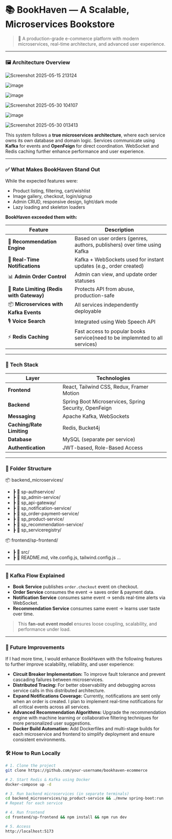 # 📚 BookHaven — A Scalable, Microservices Bookstore

> 🎯 A production-grade e-commerce platform with modern microservices, real-time architecture, and advanced user experience.

---
### 🖼️ Architecture Overview

![Screenshot 2025-05-15 213124](https://github.com/user-attachments/assets/ddd7eccc-ebaf-448a-9241-abbdb24fbe1d)

![image](https://github.com/user-attachments/assets/0730eb96-185c-4775-a976-86d2323b3eb4) 


![image](https://github.com/user-attachments/assets/9153d4e5-26c1-48c8-b203-4e959bc328a1)

![Screenshot 2025-05-30 104107](https://github.com/user-attachments/assets/f3a834a1-27c5-47e5-a9dd-63fba801dc50)

![image](https://github.com/user-attachments/assets/7bd8639b-cfcf-4e49-a156-1198d658d30b)

![Screenshot 2025-05-30 013413](https://github.com/user-attachments/assets/cc9f5423-1867-472d-b609-1887fafffe5f)






This system follows a **true microservices architecture**, where each service owns its own database and domain logic. Services communicate using **Kafka** for events and **OpenFeign** for direct coordination. WebSocket and Redis caching further enhance performance and user experience.

---

### ✅ What Makes BookHaven Stand Out

While the expected features were:

- Product listing, filtering, cart/wishlist
- Image gallery, checkout, login/signup
- Admin CRUD, responsive design, light/dark mode
- Lazy loading and skeleton loaders

**BookHaven exceeded them with:**

| Feature | Description |
|--------|-------------|
| 🔁 **Recommendation Engine** | Based on user orders (genres, authors, publishers) over time using Kafka |
| 🔔 **Real-Time Notifications** | Kafka + WebSockets used for instant updates (e.g., order created) |
| 📊 **Admin Order Control** | Admin can view, and update order statuses |
| 🔐 **Rate Limiting (Redis with Gateway)** | Protects API from abuse, production-safe |
| 📦 **Microservices with Kafka Events** | All services independently deployable |
| 🎙️ **Voice Search** | Integrated using Web Speech API |
| ⚡ **Redis Caching** | Fast access to popular books service(need to be implemnted to all services) |

---

### 🔧 Tech Stack

| Layer | Technologies |
|-------|--------------|
| **Frontend** | React, Tailwind CSS, Redux, Framer Motion |
| **Backend** | Spring Boot Microservices, Spring Security, OpenFeign |
| **Messaging** | Apache Kafka, WebSockets |
| **Caching/Rate Limiting** | Redis, Bucket4j |
| **Database** | MySQL (separate per service) |
| **Authentication** | JWT-based, Role-Based Access |

---

### 📁 Folder Structure


📦 backend_microservices/
- ┣ 📂 sp-authservice/
- ┣ 📂 sp_admin-service/
- ┣ 📂 sp_api-gateway/
- ┣ 📂 sp_notification-service/
- ┣ 📂 sp_order-payment-service/
- ┣ 📂 sp_product-service/
- ┣ 📂 sp_recommendation-service/
- ┣ 📂 sp_serviceregistry/

📦 frontend/sp-frontend/
- ┣ 📂 src/
- ┣ 📄 README.md, vite.config.js, tailwind.config.js ...


---

### 🔁 Kafka Flow Explained

- **Book Service** publishes `order.checkout` event on checkout.
- **Order Service** consumes the event → saves order & payment data.
- **Notification Service** consumes same event → sends real-time alerts via WebSocket.
- **Recommendation Service** consumes same event → learns user taste over time.

> This **fan-out event model** ensures loose coupling, scalability, and performance under load.

---


### 🔮 Future Improvements

If I had more time, I would enhance BookHaven with the following features to further improve scalability, reliability, and user experience:

- **Circuit Breaker Implementation:** To improve fault tolerance and prevent cascading failures between microservices.
- **Distributed Tracing:** For better observability and debugging across service calls in this distributed architecture.
- **Expand Notifications Coverage:** Currently, notifications are sent only when an order is created. I plan to implement real-time notifications for all critical events across all services.
- **Advanced Recommendation Algorithms:** Upgrade the recommendation engine with machine learning or collaborative filtering techniques for more personalized user suggestions.
- **Docker Build Automation:** Add Dockerfiles and multi-stage builds for each microservice and frontend to simplify deployment and ensure consistent environments.



### 🛠️ How to Run Locally

```bash
# 1. Clone the project
git clone https://github.com/your-username/bookhaven-ecommerce

# 2. Start Redis & Kafka using Docker
docker-compose up -d

# 3. Run backend microservices (in separate terminals)
cd backend_microservices/sp_product-service && ./mvnw spring-boot:run
# Repeat for each service

# 4. Run frontend
cd frontend/sp-frontend && npm install && npm run dev

# 5. Access
http://localhost:5173


